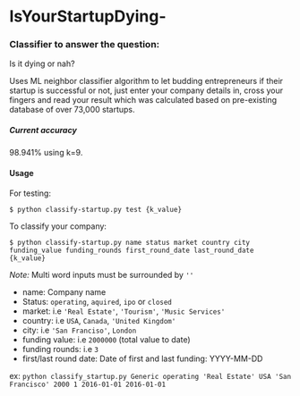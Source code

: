 # IsYourStartupDying-

### Classifier to answer the question:
Is it dying or nah?

Uses ML neighbor classifier algorithm to let budding entrepreneurs if their startup is successful or not, just enter your company details in, cross your fingers and read your result which was calculated based on pre-existing database of over 73,000 startups.

##### Current accuracy

98.941% using k=9.

#### Usage
For testing:

```$ python classify-startup.py test {k_value}```

To classify your company:

```$ python classify-startup.py name status market country city funding_value funding_rounds first_round_date last_round_date {k_value}```

_Note:_ Multi word inputs must be surrounded by `''`

* name: Company name
* Status: `operating`, `aquired`, `ipo` or `closed`
* market: i.e `'Real Estate'`, `'Tourism'`, `'Music Services'`
* country: i.e `USA`, `Canada`, `'United Kingdom'`
* city: i.e `'San Franciso'`, `London`
* funding value: i.e `2000000` (total value to date)
* funding rounds: i.e `3`
* first/last round date: Date of first and last funding: YYYY-MM-DD



ex: `python classify_startup.py Generic operating 'Real Estate' USA 'San Francisco' 2000 1 2016-01-01 2016-01-01`
